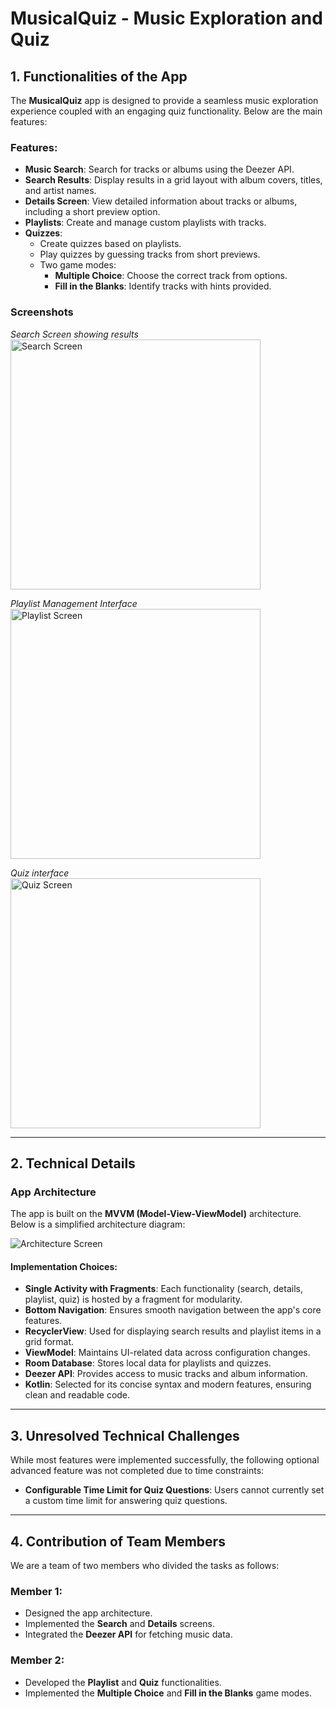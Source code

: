 
# MusicalQuiz - Music Exploration and Quiz

## 1. Functionalities of the App

The **MusicalQuiz** app is designed to provide a seamless music exploration experience coupled with an engaging quiz functionality. Below are the main features:

### **Features**:
- **Music Search**: Search for tracks or albums using the Deezer API.
- **Search Results**: Display results in a grid layout with album covers, titles, and artist names.
- **Details Screen**: View detailed information about tracks or albums, including a short preview option.
- **Playlists**: Create and manage custom playlists with tracks.
- **Quizzes**: 
  - Create quizzes based on playlists.
  - Play quizzes by guessing tracks from short previews.
  - Two game modes:
    - **Multiple Choice**: Choose the correct track from options.
    - **Fill in the Blanks**: Identify tracks with hints provided.

### **Screenshots**
*Search Screen showing results*  
<img src="./assets/search.jpeg" alt="Search Screen" width="400">

*Playlist Management Interface*  
<img src="./assets/playlists.jpeg" alt="Playlist Screen" width="400">

*Quiz interface*  
<img src="./assets/quizzes.jpeg" alt="Quiz Screen" width="400">

---

## 2. Technical Details

### **App Architecture**

The app is built on the **MVVM (Model-View-ViewModel)** architecture. Below is a simplified architecture diagram:

![Architecture Screen](./assets/app-architecture.jpg)

#### **Implementation Choices**:
- **Single Activity with Fragments**: Each functionality (search, details, playlist, quiz) is hosted by a fragment for modularity.
- **Bottom Navigation**: Ensures smooth navigation between the app's core features.
- **RecyclerView**: Used for displaying search results and playlist items in a grid format.
- **ViewModel**: Maintains UI-related data across configuration changes.
- **Room Database**: Stores local data for playlists and quizzes.
- **Deezer API**: Provides access to music tracks and album information.
- **Kotlin**: Selected for its concise syntax and modern features, ensuring clean and readable code.

---

## 3. Unresolved Technical Challenges

While most features were implemented successfully, the following optional advanced feature was not completed due to time constraints:
- **Configurable Time Limit for Quiz Questions**: Users cannot currently set a custom time limit for answering quiz questions.

---

## 4. Contribution of Team Members

We are a team of two members who divided the tasks as follows:

### **Member 1**:
- Designed the app architecture.
- Implemented the **Search** and **Details** screens.
- Integrated the **Deezer API** for fetching music data.

### **Member 2**:
- Developed the **Playlist** and **Quiz** functionalities.
- Implemented the **Multiple Choice** and **Fill in the Blanks** game modes.
